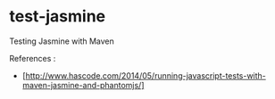 test-jasmine
============

Testing Jasmine with Maven

References :
- [http://www.hascode.com/2014/05/running-javascript-tests-with-maven-jasmine-and-phantomjs/]
